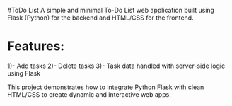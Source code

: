#ToDo List
A simple and minimal To-Do List web application built using Flask (Python) for the backend and HTML/CSS for the frontend.

# Features:
 1)- Add tasks
 2)- Delete tasks
 3)- Task data handled with server-side logic using Flask

This project demonstrates how to integrate Python Flask with clean HTML/CSS to create dynamic and interactive web apps.
